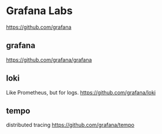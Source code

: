 # Grafana Labs
https://github.com/grafana
## grafana
https://github.com/grafana/grafana
## loki
Like Prometheus, but for logs.
https://github.com/grafana/loki

## tempo
distributed tracing
https://github.com/grafana/tempo